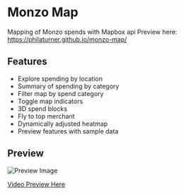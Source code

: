 # Monzo Map

Mapping of Monzo spends with Mapbox api
Preview here: https://philaturner.github.io/monzo-map/

## Features

* Explore spending by location
* Summary of spending by category
* Filter map by spend category
* Toggle map indicators
* 3D spend blocks
* Fly to top merchant
* Dynamically adjusted heatmap
* Preview features with sample data

## Preview</h2>

![Preview Image](https://preview.ibb.co/neqRRa/Screen_Shot_2017_08_13_at_11_28_59.png)

[Video Preview Here](https://giant.gfycat.com/VelvetyWelloffAmericanavocet.webm)
